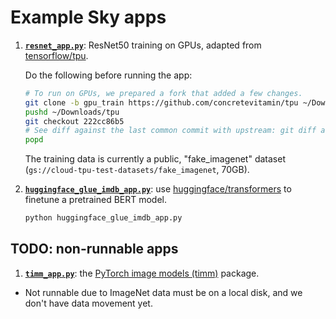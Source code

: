 # Example Sky apps

1. [**`resnet_app.py`**](./resnet_app.py): ResNet50 training on GPUs, adapted from [tensorflow/tpu](https://github.com/tensorflow/tpu).

    Do the following before running the app:
    ```bash
    # To run on GPUs, we prepared a fork that added a few changes.
    git clone -b gpu_train https://github.com/concretevitamin/tpu ~/Downloads/tpu
    pushd ~/Downloads/tpu
    git checkout 222cc86b5
    # See diff against the last common commit with upstream: git diff adecd6
    popd
    ```
    The training data is currently a public, "fake_imagenet" dataset (`gs://cloud-tpu-test-datasets/fake_imagenet`, 70GB).

2. [**`huggingface_glue_imdb_app.py`**](./huggingface_glue_imdb_app.py): use [huggingface/transformers](https://github.com/huggingface/transformers/) to finetune a pretrained BERT model.

    ```bash
    python huggingface_glue_imdb_app.py
    ```

## TODO: non-runnable apps
1. [**`timm_app.py`**](./timm_app.py): the [PyTorch image models (timm)](https://github.com/rwightman/pytorch-image-models) package.
  - Not runnable due to ImageNet data must be on a local disk, and we don't have data movement yet.
